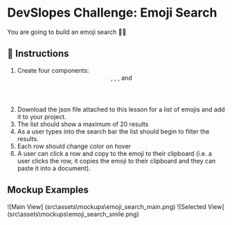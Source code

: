 # DevSlopes Challenge: Emoji Search
You are going to build an emoji search 🙌🏻

## 💬 Instructions
1) Create four components: <Header>, <SearchInput>, <EmojiResults>, and <EmojiRow>
2) Download the json file attached to this lesson for a list of emojis and add it to your project.
3) The list should show a maximum of 20 results
4) As a user types into the search bar the list should begin to filter the results.
5) Each row should change color on hover
6) A user can click a row and copy to the emoji to their clipboard (i.e. a user clicks the row, it copies the emoji to their clipboard and they can paste it into a document).

## Mockup Examples
![Main View] (src\assets\mockups\emoji_search_main.png)
![Selected View] (src\assets\mockups\emoji_search_smile.png)
